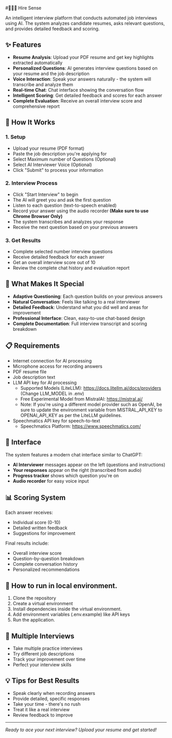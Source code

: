 #🤖🧑‍💻 Hire Sense

An intelligent interview platform that conducts automated job interviews using AI. The system analyzes candidate resumes, asks relevant questions, and provides detailed feedback and scoring.

## ✨ Features

- **Resume Analysis**: Upload your PDF resume and get key highlights extracted automatically
- **Personalized Questions**: AI generates interview questions based on your resume and the job description
- **Voice Interaction**: Speak your answers naturally - the system will transcribe and analyze them
- **Real-time Chat**: Chat interface showing the conversation flow
- **Intelligent Scoring**: Get detailed feedback and scores for each answer
- **Complete Evaluation**: Receive an overall interview score and comprehensive report

## 🚀 How It Works

### 1. Setup
- Upload your resume (PDF format)
- Paste the job description you're applying for
- Select Maximum number of Questions (Optional)
- Select AI Interviewer Voice (Optional)
- Click "Submit" to process your information

### 2. Interview Process
- Click "Start Interview" to begin
- The AI will greet you and ask the first question
- Listen to each question (text-to-speech enabled)
- Record your answer using the audio recorder **(Make sure to use Chrome Browser Only)**
- The system transcribes and analyzes your response
- Receive the next question based on your previous answers

### 3. Get Results
- Complete selected number interview questions
- Receive detailed feedback for each answer
- Get an overall interview score out of 10
- Review the complete chat history and evaluation report

## 🎯 What Makes It Special

- **Adaptive Questioning**: Each question builds on your previous answers
- **Natural Conversation**: Feels like talking to a real interviewer
- **Detailed Feedback**: Understand what you did well and areas for improvement
- **Professional Interface**: Clean, easy-to-use chat-based design
- **Complete Documentation**: Full interview transcript and scoring breakdown

## 📋 Requirements
- Internet connection for AI processing
- Microphone access for recording answers
- PDF resume file
- Job description text
- LLM API key for AI processing
    - Supported Models (LiteLLM): https://docs.litellm.ai/docs/providers (Change LLM_MODEL in .env)
    - Free Experimental Model from MistralAI: https://mistral.ai/
    - Note: If you're using a different model provider such as OpenAI, be sure to update the environment variable from MISTRAL_API_KEY to OPENAI_API_KEY as per the LiteLLM guidelines.
- Speechmatics API key for speech-to-text
    - Speechmatics Platform: https://www.speechmatics.com/

## 🎨 Interface

The system features a modern chat interface similar to ChatGPT:
- **AI Interviewer** messages appear on the left (questions and instructions)
- **Your responses** appear on the right (transcribed from audio)
- **Progress tracker** shows which question you're on
- **Audio recorder** for easy voice input

## 📊 Scoring System

Each answer receives:
- Individual score (0-10)
- Detailed written feedback
- Suggestions for improvement

Final results include:
- Overall interview score
- Question-by-question breakdown
- Complete conversation history
- Personalized recommendations

## 🚀 How to run in local environment.
1.  Clone the repository
2. Create a virtual environment
3. Install dependencies inside the virtual environment.
4. Add environment variables (.env.example) like API keys
5. Run the application.


## 🔄 Multiple Interviews

- Take multiple practice interviews
- Try different job descriptions
- Track your improvement over time
- Perfect your interview skills

## 💡 Tips for Best Results

- Speak clearly when recording answers
- Provide detailed, specific responses
- Take your time - there's no rush
- Treat it like a real interview
- Review feedback to improve

---

*Ready to ace your next interview? Upload your resume and get started!*
